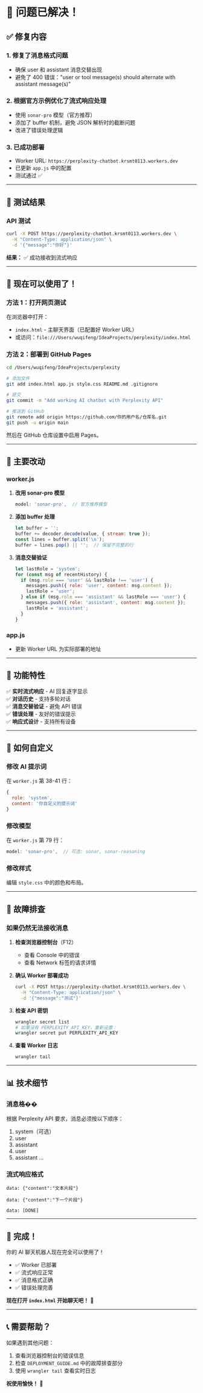 # 🎉 问题已解决！

## ✅ 修复内容

### 1. 修复了消息格式问题
- 确保 user 和 assistant 消息交替出现
- 避免了 400 错误："user or tool message(s) should alternate with assistant message(s)"

### 2. 根据官方示例优化了流式响应处理
- 使用 `sonar-pro` 模型（官方推荐）
- 添加了 buffer 机制，避免 JSON 解析时的截断问题
- 改进了错误处理逻辑

### 3. 已成功部署
- Worker URL: `https://perplexity-chatbot.krsmt0113.workers.dev`
- 已更新 `app.js` 中的配置
- 测试通过 ✅

---

## 🧪 测试结果

### API 测试
```bash
curl -X POST https://perplexity-chatbot.krsmt0113.workers.dev \
  -H "Content-Type: application/json" \
  -d '{"message":"你好"}'
```

**结果：** ✅ 成功接收到流式响应

---

## 🚀 现在可以使用了！

### 方法 1：打开网页测试
在浏览器中打开：
- `index.html` - 主聊天界面（已配置好 Worker URL）
- 或访问：`file:///Users/wuqifeng/IdeaProjects/perplexity/index.html`

### 方法 2：部署到 GitHub Pages
```bash
cd /Users/wuqifeng/IdeaProjects/perplexity

# 添加文件
git add index.html app.js style.css README.md .gitignore

# 提交
git commit -m "Add working AI chatbot with Perplexity API"

# 推送到 GitHub
git remote add origin https://github.com/你的用户名/仓库名.git
git push -u origin main
```

然后在 GitHub 仓库设置中启用 Pages。

---

## 📝 主要改动

### worker.js
1. **改用 sonar-pro 模型**
   ```javascript
   model: 'sonar-pro',  // 官方推荐模型
   ```

2. **添加 buffer 处理**
   ```javascript
   let buffer = '';
   buffer += decoder.decode(value, { stream: true });
   const lines = buffer.split('\n');
   buffer = lines.pop() || '';  // 保留不完整的行
   ```

3. **消息交替验证**
   ```javascript
   let lastRole = 'system';
   for (const msg of recentHistory) {
     if (msg.role === 'user' && lastRole !== 'user') {
       messages.push({ role: 'user', content: msg.content });
       lastRole = 'user';
     } else if (msg.role === 'assistant' && lastRole === 'user') {
       messages.push({ role: 'assistant', content: msg.content });
       lastRole = 'assistant';
     }
   }
   ```

### app.js
- 更新 Worker URL 为实际部署的地址

---

## 🎨 功能特性

✅ **实时流式响应** - AI 回复逐字显示  
✅ **对话历史** - 支持多轮对话  
✅ **消息交替验证** - 避免 API 错误  
✅ **错误处理** - 友好的错误提示  
✅ **响应式设计** - 支持所有设备  

---

## 🔧 如何自定义

### 修改 AI 提示词
在 `worker.js` 第 38-41 行：
```javascript
{
  role: 'system',
  content: '你自定义的提示词'
}
```

### 修改模型
在 `worker.js` 第 79 行：
```javascript
model: 'sonar-pro',  // 可选: sonar, sonar-reasoning
```

### 修改样式
编辑 `style.css` 中的颜色和布局。

---

## 🐛 故障排查

### 如果仍然无法接收消息

1. **检查浏览器控制台**（F12）
   - 查看 Console 中的错误
   - 查看 Network 标签的请求详情

2. **确认 Worker 部署成功**
   ```bash
   curl -X POST https://perplexity-chatbot.krsmt0113.workers.dev \
     -H "Content-Type: application/json" \
     -d '{"message":"测试"}'
   ```

3. **检查 API 密钥**
   ```bash
   wrangler secret list
   # 如果没有 PERPLEXITY_API_KEY，重新设置：
   wrangler secret put PERPLEXITY_API_KEY
   ```

4. **查看 Worker 日志**
   ```bash
   wrangler tail
   ```

---

## 📊 技术细节

### 消息格��
根据 Perplexity API 要求，消息必须按以下顺序：
1. system（可选）
2. user
3. assistant
4. user
5. assistant
...

### 流式响应格式
```
data: {"content":"文本片段"}

data: {"content":"下一个片段"}

data: [DONE]
```

---

## 🎉 完成！

你的 AI 聊天机器人现在完全可以使用了！

- ✅ Worker 已部署
- ✅ 流式响应正常
- ✅ 消息格式正确
- ✅ 错误处理完善

**现在打开 `index.html` 开始聊天吧！** 🚀

---

## 📞 需要帮助？

如果遇到其他问题：
1. 查看浏览器控制台的错误信息
2. 检查 `DEPLOYMENT_GUIDE.md` 中的故障排查部分
3. 使用 `wrangler tail` 查看实时日志

**祝使用愉快！** 🎊

